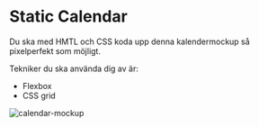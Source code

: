 # Static Calendar

Du ska med HMTL och CSS koda upp denna kalendermockup så pixelperfekt som möjligt. 

Tekniker du ska använda dig av är:

* Flexbox
* CSS grid

![calendar-mockup](https://user-images.githubusercontent.com/54267140/93496235-43783b00-f90f-11ea-9367-ec6e6cdaa90f.png)